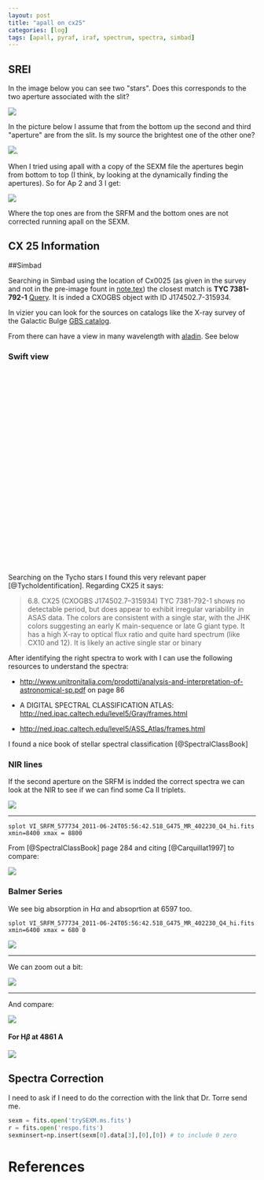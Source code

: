 ```yaml
---
layout: post
title: "apall on cx25"
categories: [log]
tags: [apall, pyraf, iraf, spectrum, spectra, simbad]
---
```



## SREI

In the image below you can see two "stars". Does this corresponds to the two aperture associated with the slit?



![]({{site.baseurl}}/images/slit25.png) 


In the picture below I assume that from the bottom up the second and third "aperture" are from the slit. Is my source the brightest one of the other one? 


![]({{site.baseurl}}/images/slit25v2.png). 


When I tried using apall with a copy of the SEXM file the apertures begin from bottom to top (I think, by looking at the dynamically finding the apertures). So for Ap 2 and 3 I get:

![]({{site.baseurl}}/images/compareaps25aps2and3.png)


Where the top ones are from the SRFM and the bottom ones are not corrected running apall on the SEXM.

## CX 25 Information

##Simbad

Searching in Simbad using the location of Cx0025 (as given in the survey and not in the pre-image fount in [note.tex](https://github.com/manuelmarcano22/VIMOSReduced/blob/master/note.tex)) the closest match is **TYC 7381-792-1** [Query](http://simbad.u-strasbg.fr/simbad/sim-id?Ident=%407402272&Name=TYC%207381-792-1&submit=submit). It is inded a CXOGBS object with ID J174502.7-315934. 

In vizier you can look for the sources on catalogs like the X-ray survey of the Galactic Bulge [GBS catalog](http://vizier.u-strasbg.fr/viz-bin/VizieR?-source=J/ApJS/210/18).

From there can have a view in many wavelength with [aladin](http://aladin.u-strasbg.fr/AladinLite/?target=17%2045%202.780-31%2059%2035.00&fov=8.31&survey=JAXA%2FP%2FSWIFT_BAT_FLUX). See below

### Swift view

<link rel="stylesheet" href="http://aladin.u-strasbg.fr/AladinLite/api/v2/latest/aladin.min.css" />
<script type="text/javascript" src="http://code.jquery.com/jquery-1.9.1.min.js" charset="utf-8"></script>
<div id="aladin-lite-div" style="width:400px;height:400px;"></div>
<script type="text/javascript" src="http://aladin.u-strasbg.fr/AladinLite/api/v2/latest/aladin.min.js" charset="utf-8"></script>
<script type="text/javascript">
var aladin = A.aladin("#aladin-lite-div", {survey: "JAXA/P/SWIFT_BAT_FLUXP/DSS2/color", fov: 8.31, target: "17 45 2.780-31 59 35.00"});
</script>

Searching on the Tycho stars I found this very relevant paper [@TychoIdentification]. Regarding CX25 it says:


> 6.8. CX25 (CXOGBS J174502.7–315934)
> TYC 7381-792-1 shows no detectable period, but does
> appear to exhibit irregular variability in ASAS data. The
> colors are consistent with a single star, with the JHK
> colors suggesting an early K main-sequence or late G
> giant type. It has a high X-ray to optical flux ratio and
> quite hard spectrum (like CX10 and 12). It is likely an
> active single star or binary


After identifying the right spectra to work with I can use the following resources to understand the spectra:


- http://www.unitronitalia.com/prodotti/analysis-and-interpretation-of-astronomical-sp.pdf on page 86

- A DIGITAL SPECTRAL CLASSIFICATION ATLAS: http://ned.ipac.caltech.edu/level5/Gray/frames.html

-  http://ned.ipac.caltech.edu/level5/ASS_Atlas/frames.html

I found a nice book of stellar spectral classification [@SpectralClassBook]


### NIR lines

If the second aperture on the SRFM is indded the correct spectra we can look at the NIR to see if we can find some Ca II triplets.

![]({{site.baseurl}}/images/cx25NIRlines.png) 

- - - 

`splot VI_SRFM_577734_2011-06-24T05:56:42.518_G475_MR_402230_Q4_hi.fits xmin=8400 xmax = 8800`

From [@SpectralClassBook] page 284 and citing [@Carquillat1997] to compare:

![]({{site.baseurl}}/images/gandknir.png)

### Balmer Series

We see big absorption in H$\alpha$ and absoprtion at 6597 too. 


`splot VI_SRFM_577734_2011-06-24T05:56:42.518_G475_MR_402230_Q4_hi.fits xmin=6400 xmax = 680
0`

![]({{site.baseurl}}/images/c25halpha.png)

- - - 

We can zoom out a bit:


![]({{site.baseurl}}/images/cx25optical.png)

- - - 

And compare:


![]({{site.baseurl}}/images/gandkopticalbook.png)

#### For H$\beta$ at 4861 A

![]({{site.baseurl}}/images/cx25beta.png)

## Spectra Correction

I need to ask if I need to do the correction with the link that Dr. Torre send me.

```python
sexm = fits.open('trySEXM.ms.fits')
r = fits.open('respo.fits')
sexminsert=np.insert(sexm[0].data[3],[0],[0]) # to include 0 zero
```



# References
